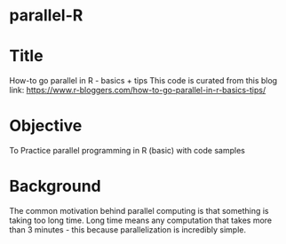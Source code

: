 # parallel-R
# Title
How-to go parallel in R - basics + tips
This code is curated from this blog link: https://www.r-bloggers.com/how-to-go-parallel-in-r-basics-tips/
# Objective
To Practice parallel programming in R (basic) with code samples 
# Background
The common motivation behind parallel computing is that something is taking too long time. 
Long time means any computation that takes more than 3 minutes - this because 
parallelization is incredibly simple. 
